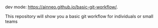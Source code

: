  dev mode: https://ainneo.github.io/basic-git-workflow/.

This repository will show you a basic git workflow for individuals or small teams
